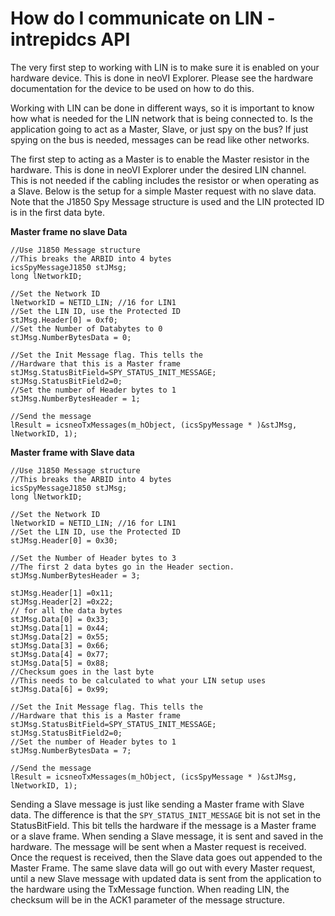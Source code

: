 # How do I communicate on LIN - intrepidcs API

The very first step to working with LIN is to make sure it is enabled on your hardware device. This is done in neoVI Explorer. Please see the hardware documentation for the device to be used on how to do this.

Working with LIN can be done in different ways, so it is important to know how what is needed for the LIN network that is being connected to. Is the application going to act as a Master, Slave, or just spy on the bus? If just spying on the bus is needed, messages can be read like other networks.

The first step to acting as a Master is to enable the Master resistor in the hardware. This is done in neoVI Explorer under the desired LIN channel. This is not needed if the cabling includes the resistor or when operating as a Slave. Below is the setup for a simple Master request with no slave data. Note that the J1850 Spy Message structure is used and the LIN protected ID is in the first data byte.

**Master frame no slave Data**

```
//Use J1850 Message structure
//This breaks the ARBID into 4 bytes
icsSpyMessageJ1850 stJMsg;
long lNetworkID;

//Set the Network ID
lNetworkID = NETID_LIN; //16 for LIN1
//Set the LIN ID, use the Protected ID
stJMsg.Header[0] = 0xf0; 
//Set the Number of Databytes to 0
stJMsg.NumberBytesData = 0;

//Set the Init Message flag. This tells the
//Hardware that this is a Master frame
stJMsg.StatusBitField=SPY_STATUS_INIT_MESSAGE;
stJMsg.StatusBitField2=0; 
//Set the number of Header bytes to 1
stJMsg.NumberBytesHeader = 1;

//Send the message
lResult = icsneoTxMessages(m_hObject, (icsSpyMessage * )&stJMsg, lNetworkID, 1);

```

**Master frame with Slave data**

```
//Use J1850 Message structure
//This breaks the ARBID into 4 bytes
icsSpyMessageJ1850 stJMsg;
long lNetworkID;

//Set the Network ID
lNetworkID = NETID_LIN; //16 for LIN1
//Set the LIN ID, use the Protected ID
stJMsg.Header[0] = 0x30; 

//Set the Number of Header bytes to 3
//The first 2 data bytes go in the Header section.
stJMsg.NumberBytesHeader = 3;

stJMsg.Header[1] =0x11;
stJMsg.Header[2] =0x22;
// for all the data bytes
stJMsg.Data[0] = 0x33;
stJMsg.Data[1] = 0x44;
stJMsg.Data[2] = 0x55;
stJMsg.Data[3] = 0x66;
stJMsg.Data[4] = 0x77;
stJMsg.Data[5] = 0x88;
//Checksum goes in the last byte
//This needs to be calculated to what your LIN setup uses
stJMsg.Data[6] = 0x99;

//Set the Init Message flag. This tells the
//Hardware that this is a Master frame
stJMsg.StatusBitField=SPY_STATUS_INIT_MESSAGE;
stJMsg.StatusBitField2=0; 
//Set the number of Header bytes to 1
stJMsg.NumberBytesData = 7;

//Send the message
lResult = icsneoTxMessages(m_hObject, (icsSpyMessage * )&stJMsg, lNetworkID, 1);
```

Sending a Slave message is just like sending a Master frame with Slave data. The difference is that the `SPY_STATUS_INIT_MESSAGE` bit is not set in the StatusBitField. This bit tells the hardware if the message is a Master frame or a slave frame. When sending a Slave message, it is sent and saved in the hardware. The message will be sent when a Master request is received. Once the request is received, then the Slave data goes out appended to the Master Frame. The same slave data will go out with every Master request, until a new Slave message with updated data is sent from the application to the hardware using the TxMessage function. When reading LIN, the checksum will be in the ACK1 parameter of the message structure.
